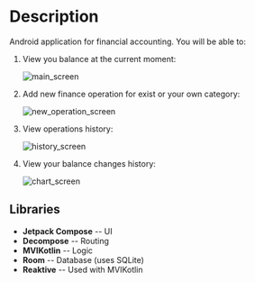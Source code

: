 # Description
Android application for financial accounting. 
You will be able to:

1. View you balance at the current moment:
   
   ![main_screen](screenshots/main_screen.png)
   
2. Add new finance operation for exist or your own category:
   
   ![new_operation_screen](screenshots/new_operation_screen.png)
   
3. View operations history:
   
   ![history_screen](screenshots/history_screen.png)
   
4. View your balance changes history:
   
   ![chart_screen](screenshots/chart_screen.png)

## Libraries
* **Jetpack Compose** -- UI
* **Decompose** -- Routing
* **MVIKotlin** -- Logic
* **Room** -- Database (uses SQLite)
* **Reaktive** -- Used with MVIKotlin
